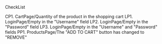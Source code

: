 CheckList

CP1. CartPage/Quantity of the product in the shopping cart
LP1. LoginPage/Empty in the "Username" field
LP2. LoginPage/Empty in the "Password" field
LP3. LoginPage/Empty in the "Username" and "Password" fields
PP1. ProductsPage/The "ADD TO CART" button has changed to "REMOVE"
